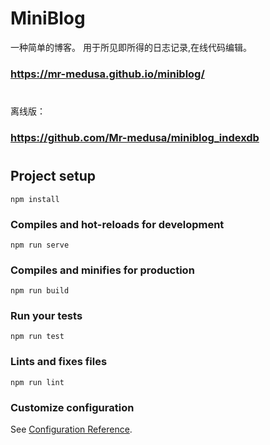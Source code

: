 # MiniBlog

一种简单的博客。 用于所见即所得的日志记录,在线代码编辑。

### https://mr-medusa.github.io/miniblog/

#
#

离线版：

### https://github.com/Mr-medusa/miniblog_indexdb

#
#

## Project setup
```
npm install
```

### Compiles and hot-reloads for development
```
npm run serve
```

### Compiles and minifies for production
```
npm run build
```

### Run your tests
```
npm run test
```

### Lints and fixes files
```
npm run lint
```

### Customize configuration
See [Configuration Reference](https://cli.vuejs.org/config/).
